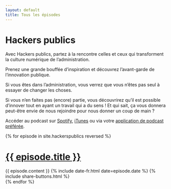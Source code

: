 ```yaml
---
layout: default
title: Tous les épisodes
---
```


<h1 class="post-title">Hackers publics</h1>

Avec Hackers publics, partez à la rencontre celles et ceux qui transforment la culture numérique de l’administration.

Prenez une grande bouffée d’inspiration et découvrez l’avant-garde de l’innovation publique.

Si vous êtes dans l’administration, vous verrez que vous n’êtes pas seul à essayer de changer les choses.

Si vous n’en faites pas (encore) partie, vous découvrirez qu’il est possible d’innover tout en ayant un travail qui a du sens ! Et qui sait, ça vous donnera peut-être envie de nous rejoindre pour nous donner un coup de main ?

Accéder au podcast sur <a href="https://open.spotify.com/show/17E4Bxj2VOnE4esRGJ5yAg?si=yl3yH7zpQ3ePml-juvNFpw">Spotify</a>, <a href="https://podcasts.apple.com/fr/podcast/hackers-publics/id1498775170">iTunes</a> ou via votre <a href="{{ site.url }}/hackerspublics.rss">application de podcast préférée</a>.

<div class="posts">
  {% for episode in site.hackerspublics reversed %}
  <div class="post">
    <h1 class="post-title">
      <a href="{{ episode.url }}">
        {{ episode.title }}
      </a>
    </h1>
    {{ episode.content }}
    <span class="post-date">{% include date-fr.html date=episode.date %}</span>
    {% include share-buttons.html %}
  </div>
  {% endfor %}
</div>
